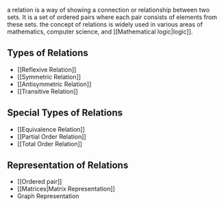 a relation is a way of showing a connection or relationship between two sets. It is a set of ordered pairs where each pair consists of elements from these sets. the concept of relations is widely used in various areas of mathematics, computer science, and [[Mathematical logic|logic]].

## Types of Relations

- [[Reflexive Relation]]
- [[Symmetric Relation]]
- [[Antisymmetric Relation]]
- [[Transitive Relation]]

## Special Types of Relations

- [[Equivalence Relation]]
- [[Partial Order Relation]]
- [[Total Order Relation]]

## Representation of Relations

- [[Ordered pair]]
- [[Matrices|Matrix Representation]]
- Graph Representation